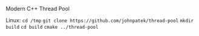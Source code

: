 Modern C++ Thread Pool

Linux:
`cd /tmp`
`git clone https://github.com/johnpatek/thread-pool`
`mkdir build`
`cd build`
`cmake ../thread-pool`
